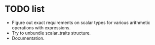 TODO list
=========

* Figure out exact requirements on scalar types for various arithmetic
  operations with expressions.
* Try to unbundle scalar_traits structure.
* Documentation.
